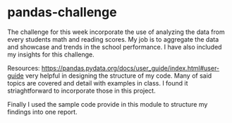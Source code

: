 # pandas-challenge

The challenge for this week incorporate the use of analyzing the data from every students math and reading scores. My job is to aggregate the data and showcase and trends in the school performance. 
I have also included my insights for this challenge.

Resources: https://pandas.pydata.org/docs/user_guide/index.html#user-guide 
very helpful in designing the structure of my code. Many of said topics are covered and detail with examples in class. I found it striaghtforward to incorporate those in this project.

Finally I used the sample code provide in this module to structure my findings into one report. 
